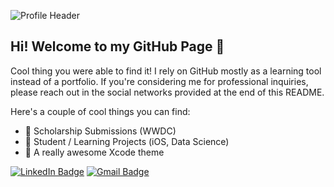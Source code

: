 ![Profile Header](https://u.cubeupload.com/gabrieldluca/githubheader.png)
## Hi! Welcome to my GitHub Page 👋

Cool thing you were able to find it! I rely on GitHub mostly as a learning tool instead of a portfolio. If you're considering me for professional inquiries, please reach out in the social networks provided at the end of this README.

Here's a couple of cool things you can find:
- 🦄 Scholarship Submissions (WWDC)
- 🎒 Student / Learning Projects (iOS, Data Science)
- 🎨 A really awesome Xcode theme

[![LinkedIn Badge](https://img.shields.io/badge/LinkedIn-0077B5?style=for-the-badge&logo=linkedin&logoColor=white)](https://www.linkedin.com/in/gabriel-dluca/)
[![Gmail Badge](https://img.shields.io/badge/Gmail-D14836?style=for-the-badge&logo=gmail&logoColor=white)](mailto:dluca.dev@gmail.com)
